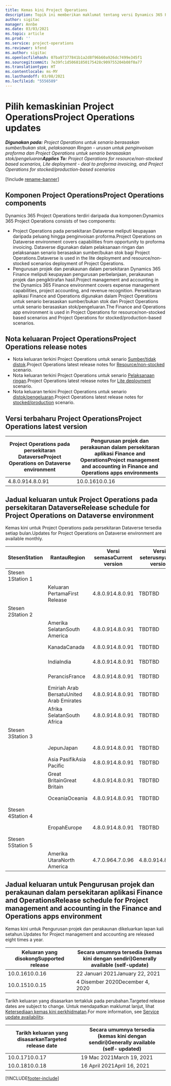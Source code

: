 ```yaml
---
title: Kemas kini Project Operations
description: Topik ini memberikan maklumat tentang versi Dynamics 365 Project Operations yang dikeluarkan.
author: sigitac
manager: Annbe
ms.date: 03/03/2021
ms.topic: article
ms.prod: ''
ms.service: project-operations
ms.reviewer: kfend
ms.author: sigitac
ms.openlocfilehash: 07ba97377841b1a2d8f96b60a926dc7499e345f1
ms.sourcegitcommit: 7e39fc1d50681850175428c909755204b08f0a77
ms.translationtype: HT
ms.contentlocale: ms-MY
ms.lasthandoff: 03/08/2021
ms.locfileid: "5556589"
---
```

# <a name="project-operations-updates"></a><span data-ttu-id="620cf-103">Pilih kemaskinian Project Operations</span><span class="sxs-lookup"><span data-stu-id="620cf-103">Project Operations updates</span></span>

<span data-ttu-id="620cf-104">_**Digunakan pada:** Project Operations untuk senario berasaskan sumber/bukan stok, pelaksanaan Ringan - urusan untuk penginvoisan proforma dan Project Operations untuk senario berasaskan stok/pengeluaran_</span><span class="sxs-lookup"><span data-stu-id="620cf-104">_**Applies To:** Project Operations for resource/non-stocked based scenarios, Lite deployment - deal to proforma invoicing, and Project Operations for stocked/production-based scenarios_</span></span>

[!include [rename-banner](~/includes/cc-data-platform-banner.md)]

## <a name="project-operations-components"></a><span data-ttu-id="620cf-105">Komponen Project Operations</span><span class="sxs-lookup"><span data-stu-id="620cf-105">Project Operations components</span></span>

<span data-ttu-id="620cf-106">Dynamics 365 Project Operations terdiri daripada dua komponen:</span><span class="sxs-lookup"><span data-stu-id="620cf-106">Dynamics 365 Project Operations consists of two components:</span></span>

- <span data-ttu-id="620cf-107">Project Operations pada persekitaran Dataverse meliputi keupayaan daripada peluang hingga penginvoisan proforma.</span><span class="sxs-lookup"><span data-stu-id="620cf-107">Project Operations on Dataverse environment covers capabilities from opportunity to proforma invoicing.</span></span> <span data-ttu-id="620cf-108">Dataverse digunakan dalam pelaksanaan ringan dan pelaksanaan senario berasaskan sumber/bukan stok bagi Project Operations.</span><span class="sxs-lookup"><span data-stu-id="620cf-108">Dataverse is used in the lite deployment and resource/non-stocked scenarios deployment of Project Operations.</span></span>
- <span data-ttu-id="620cf-109">Pengurusan projek dan perakaunan dalam persekitaran Dynamics 365 Finance meliputi keupayaan pengurusan perbelanjaan, perakaunan projek dan pengiktirafan hasil.</span><span class="sxs-lookup"><span data-stu-id="620cf-109">Project management and accounting in the Dynamics 365 Finance environment covers expense management capabilities, project accounting, and revenue recognition.</span></span> <span data-ttu-id="620cf-110">Persekitaran aplikasi Finance and Operations digunakan dalam Project Operations untuk senario berasaskan sumber/bukan stok dan Project Operations untuk senario berasaskan stok/pengeluaran.</span><span class="sxs-lookup"><span data-stu-id="620cf-110">The Finance and Operations app environment is used in Project Operations for resource/non-stocked based scenarios and Project Operations for stocked/production-based scenarios.</span></span>

## <a name="project-operations-release-notes"></a><span data-ttu-id="620cf-111">Nota keluaran Project Operations</span><span class="sxs-lookup"><span data-stu-id="620cf-111">Project Operations release notes</span></span>
- <span data-ttu-id="620cf-112">Nota keluaran terkini Project Operations untuk senario [Sumber/tidak distok](whats-new-mar-2021-resource-based.md).</span><span class="sxs-lookup"><span data-stu-id="620cf-112">Project Operations latest release notes for [Resource/non-stocked](whats-new-mar-2021-resource-based.md) scenario.</span></span>
- <span data-ttu-id="620cf-113">Nota keluaran terkini Project Operations untuk senario [Pelaksanaan ringan](../pro/whats-new/whats-new-mar-2021-lite.md).</span><span class="sxs-lookup"><span data-stu-id="620cf-113">Project Operations latest release notes for [Lite deployment](../pro/whats-new/whats-new-mar-2021-lite.md) scenario.</span></span>
- <span data-ttu-id="620cf-114">Nota keluaran terkini Project Operations untuk senario [distok/pengeluaran](../prod-pma/whats-new/whats-new-jan-2021-stocked.md).</span><span class="sxs-lookup"><span data-stu-id="620cf-114">Project Operations latest release notes for [stocked/production](../prod-pma/whats-new/whats-new-jan-2021-stocked.md) scenario.</span></span>

## <a name="project-operations-latest-version"></a><span data-ttu-id="620cf-115">Versi terbaharu Project Operations</span><span class="sxs-lookup"><span data-stu-id="620cf-115">Project Operations latest version</span></span>

| <span data-ttu-id="620cf-116">Project Operations pada persekitaran Dataverse</span><span class="sxs-lookup"><span data-stu-id="620cf-116">Project Operations on Dataverse environment</span></span> | <span data-ttu-id="620cf-117">Pengurusan projek dan perakaunan dalam persekitaran aplikasi Finance and Operations</span><span class="sxs-lookup"><span data-stu-id="620cf-117">Project management and accounting in Finance and Operations apps environments</span></span> |
| --- | --- |
| <span data-ttu-id="620cf-118">4.8.0.91</span><span class="sxs-lookup"><span data-stu-id="620cf-118">4.8.0.91</span></span> | <span data-ttu-id="620cf-119">10.0.16</span><span class="sxs-lookup"><span data-stu-id="620cf-119">10.0.16</span></span> |

## <a name="release-schedule-for-project-operations-on-dataverse-environment"></a><span data-ttu-id="620cf-120">Jadual keluaran untuk Project Operations pada persekitaran Dataverse</span><span class="sxs-lookup"><span data-stu-id="620cf-120">Release schedule for Project Operations on Dataverse environment</span></span>

<span data-ttu-id="620cf-121">Kemas kini untuk Project Operations pada persekitaran Dataverse tersedia setiap bulan.</span><span class="sxs-lookup"><span data-stu-id="620cf-121">Updates for Project Operations on Dataverse environment are available monthly.</span></span> 

| <span data-ttu-id="620cf-122">Stesen</span><span class="sxs-lookup"><span data-stu-id="620cf-122">Station</span></span>   | <span data-ttu-id="620cf-123">Rantau</span><span class="sxs-lookup"><span data-stu-id="620cf-123">Region</span></span>        | <span data-ttu-id="620cf-124">Versi semasa</span><span class="sxs-lookup"><span data-stu-id="620cf-124">Current version</span></span> | <span data-ttu-id="620cf-125">Versi seterusnya</span><span class="sxs-lookup"><span data-stu-id="620cf-125">Next version</span></span> | <span data-ttu-id="620cf-126">secara umumnya tersedia</span><span class="sxs-lookup"><span data-stu-id="620cf-126">Generally available</span></span> |
|-----------|---------------|-----------------|--------------|---------------------|
| <span data-ttu-id="620cf-127">Stesen 1</span><span class="sxs-lookup"><span data-stu-id="620cf-127">Station 1</span></span> |   &nbsp;      |    &nbsp;       | &nbsp;       |      &nbsp;         |
|   &nbsp;  | <span data-ttu-id="620cf-128">Keluaran Pertama</span><span class="sxs-lookup"><span data-stu-id="620cf-128">First Release</span></span> |  <span data-ttu-id="620cf-129">4.8.0.91</span><span class="sxs-lookup"><span data-stu-id="620cf-129">4.8.0.91</span></span>       | <span data-ttu-id="620cf-130">TBD</span><span class="sxs-lookup"><span data-stu-id="620cf-130">TBD</span></span>     | <span data-ttu-id="620cf-131">02-Apr-21</span><span class="sxs-lookup"><span data-stu-id="620cf-131">02-Apr-21</span></span>           |
| <span data-ttu-id="620cf-132">Stesen 2</span><span class="sxs-lookup"><span data-stu-id="620cf-132">Station 2</span></span> |   &nbsp;      |    &nbsp;       | &nbsp;       |      &nbsp;         |
|   &nbsp;  | <span data-ttu-id="620cf-133">Amerika Selatan</span><span class="sxs-lookup"><span data-stu-id="620cf-133">South America</span></span> |  <span data-ttu-id="620cf-134">4.8.0.91</span><span class="sxs-lookup"><span data-stu-id="620cf-134">4.8.0.91</span></span>       | <span data-ttu-id="620cf-135">TBD</span><span class="sxs-lookup"><span data-stu-id="620cf-135">TBD</span></span>     | <span data-ttu-id="620cf-136">02-Apr-21</span><span class="sxs-lookup"><span data-stu-id="620cf-136">02-Apr-21</span></span>           |
|    &nbsp; | <span data-ttu-id="620cf-137">Kanada</span><span class="sxs-lookup"><span data-stu-id="620cf-137">Canada</span></span>        |  <span data-ttu-id="620cf-138">4.8.0.91</span><span class="sxs-lookup"><span data-stu-id="620cf-138">4.8.0.91</span></span>       | <span data-ttu-id="620cf-139">TBD</span><span class="sxs-lookup"><span data-stu-id="620cf-139">TBD</span></span>     | <span data-ttu-id="620cf-140">02-Apr-21</span><span class="sxs-lookup"><span data-stu-id="620cf-140">02-Apr-21</span></span>           |
|   &nbsp;  | <span data-ttu-id="620cf-141">India</span><span class="sxs-lookup"><span data-stu-id="620cf-141">India</span></span>         |  <span data-ttu-id="620cf-142">4.8.0.91</span><span class="sxs-lookup"><span data-stu-id="620cf-142">4.8.0.91</span></span>       | <span data-ttu-id="620cf-143">TBD</span><span class="sxs-lookup"><span data-stu-id="620cf-143">TBD</span></span>     | <span data-ttu-id="620cf-144">02-Apr-21</span><span class="sxs-lookup"><span data-stu-id="620cf-144">02-Apr-21</span></span>           |
|   &nbsp;  | <span data-ttu-id="620cf-145">Perancis</span><span class="sxs-lookup"><span data-stu-id="620cf-145">France</span></span>         |  <span data-ttu-id="620cf-146">4.8.0.91</span><span class="sxs-lookup"><span data-stu-id="620cf-146">4.8.0.91</span></span>       | <span data-ttu-id="620cf-147">TBD</span><span class="sxs-lookup"><span data-stu-id="620cf-147">TBD</span></span>     | <span data-ttu-id="620cf-148">02-Apr-21</span><span class="sxs-lookup"><span data-stu-id="620cf-148">02-Apr-21</span></span>           |
|   &nbsp;  | <span data-ttu-id="620cf-149">Emiriah Arab Bersatu</span><span class="sxs-lookup"><span data-stu-id="620cf-149">United Arab Emirates</span></span>         |  <span data-ttu-id="620cf-150">4.8.0.91</span><span class="sxs-lookup"><span data-stu-id="620cf-150">4.8.0.91</span></span>       | <span data-ttu-id="620cf-151">TBD</span><span class="sxs-lookup"><span data-stu-id="620cf-151">TBD</span></span>     | <span data-ttu-id="620cf-152">02-Apr-21</span><span class="sxs-lookup"><span data-stu-id="620cf-152">02-Apr-21</span></span>           |
|   &nbsp;  | <span data-ttu-id="620cf-153">Afrika Selatan</span><span class="sxs-lookup"><span data-stu-id="620cf-153">South Africa</span></span>         |  <span data-ttu-id="620cf-154">4.8.0.91</span><span class="sxs-lookup"><span data-stu-id="620cf-154">4.8.0.91</span></span>       | <span data-ttu-id="620cf-155">TBD</span><span class="sxs-lookup"><span data-stu-id="620cf-155">TBD</span></span>     | <span data-ttu-id="620cf-156">02-Apr-21</span><span class="sxs-lookup"><span data-stu-id="620cf-156">02-Apr-21</span></span>           |
| <span data-ttu-id="620cf-157">Stesen 3</span><span class="sxs-lookup"><span data-stu-id="620cf-157">Station 3</span></span>  |      &nbsp;   |     &nbsp;      |     &nbsp;   |      &nbsp;         |
|   &nbsp;  | <span data-ttu-id="620cf-158">Jepun</span><span class="sxs-lookup"><span data-stu-id="620cf-158">Japan</span></span>         |  <span data-ttu-id="620cf-159">4.8.0.91</span><span class="sxs-lookup"><span data-stu-id="620cf-159">4.8.0.91</span></span>       | <span data-ttu-id="620cf-160">TBD</span><span class="sxs-lookup"><span data-stu-id="620cf-160">TBD</span></span>     | <span data-ttu-id="620cf-161">09-Apr-21</span><span class="sxs-lookup"><span data-stu-id="620cf-161">09-Apr-21</span></span>           |
|   &nbsp;  | <span data-ttu-id="620cf-162">Asia Pasifik</span><span class="sxs-lookup"><span data-stu-id="620cf-162">Asia Pacific</span></span>  |  <span data-ttu-id="620cf-163">4.8.0.91</span><span class="sxs-lookup"><span data-stu-id="620cf-163">4.8.0.91</span></span>       | <span data-ttu-id="620cf-164">TBD</span><span class="sxs-lookup"><span data-stu-id="620cf-164">TBD</span></span>     | <span data-ttu-id="620cf-165">09-Apr-21</span><span class="sxs-lookup"><span data-stu-id="620cf-165">09-Apr-21</span></span>           |
|   &nbsp;  | <span data-ttu-id="620cf-166">Great Britain</span><span class="sxs-lookup"><span data-stu-id="620cf-166">Great Britain</span></span> |  <span data-ttu-id="620cf-167">4.8.0.91</span><span class="sxs-lookup"><span data-stu-id="620cf-167">4.8.0.91</span></span>       | <span data-ttu-id="620cf-168">TBD</span><span class="sxs-lookup"><span data-stu-id="620cf-168">TBD</span></span>     | <span data-ttu-id="620cf-169">09-Apr-21</span><span class="sxs-lookup"><span data-stu-id="620cf-169">09-Apr-21</span></span>           |
|   &nbsp;  | <span data-ttu-id="620cf-170">Oceania</span><span class="sxs-lookup"><span data-stu-id="620cf-170">Oceania</span></span>       |  <span data-ttu-id="620cf-171">4.8.0.91</span><span class="sxs-lookup"><span data-stu-id="620cf-171">4.8.0.91</span></span>       | <span data-ttu-id="620cf-172">TBD</span><span class="sxs-lookup"><span data-stu-id="620cf-172">TBD</span></span>     | <span data-ttu-id="620cf-173">09-Apr-21</span><span class="sxs-lookup"><span data-stu-id="620cf-173">09-Apr-21</span></span>           |
| <span data-ttu-id="620cf-174">Stesen 4</span><span class="sxs-lookup"><span data-stu-id="620cf-174">Station 4</span></span> |     &nbsp;    |     &nbsp;      |     &nbsp;   |      &nbsp;         |
|   &nbsp;  | <span data-ttu-id="620cf-175">Eropah</span><span class="sxs-lookup"><span data-stu-id="620cf-175">Europe</span></span>        |  <span data-ttu-id="620cf-176">4.8.0.91</span><span class="sxs-lookup"><span data-stu-id="620cf-176">4.8.0.91</span></span>       | <span data-ttu-id="620cf-177">TBD</span><span class="sxs-lookup"><span data-stu-id="620cf-177">TBD</span></span>     | <span data-ttu-id="620cf-178">16-Apr-21</span><span class="sxs-lookup"><span data-stu-id="620cf-178">16-Apr-21</span></span>           |
| <span data-ttu-id="620cf-179">Stesen 5</span><span class="sxs-lookup"><span data-stu-id="620cf-179">Station 5</span></span> |     &nbsp;    |     &nbsp;      |     &nbsp;   |      &nbsp;         |
|   &nbsp;  | <span data-ttu-id="620cf-180">Amerika Utara</span><span class="sxs-lookup"><span data-stu-id="620cf-180">North America</span></span> |  <span data-ttu-id="620cf-181">4.7.0.96</span><span class="sxs-lookup"><span data-stu-id="620cf-181">4.7.0.96</span></span>       | <span data-ttu-id="620cf-182">4.8.0.91</span><span class="sxs-lookup"><span data-stu-id="620cf-182">4.8.0.91</span></span>     | <span data-ttu-id="620cf-183">12-Mar-21</span><span class="sxs-lookup"><span data-stu-id="620cf-183">12-Mar-21</span></span>           |

## <a name="release-schedule-for-project-management-and-accounting-in-the-finance-and-operations-apps-environment"></a><span data-ttu-id="620cf-184">Jadual keluaran untuk Pengurusan projek dan perakaunan dalam persekitaran aplikasi Finance and Operations</span><span class="sxs-lookup"><span data-stu-id="620cf-184">Release schedule for Project management and accounting in the Finance and Operations apps environment</span></span>

<span data-ttu-id="620cf-185">Kemas kini untuk Pengurusan projek dan perakaunan dikeluarkan lapan kali setahun.</span><span class="sxs-lookup"><span data-stu-id="620cf-185">Updates for Project management and accounting are released eight times a year.</span></span>

| <span data-ttu-id="620cf-186">Keluaran yang disokong</span><span class="sxs-lookup"><span data-stu-id="620cf-186">Supported release</span></span> | <span data-ttu-id="620cf-187">Secara umumnya tersedia (kemas kini dengan sendiri)</span><span class="sxs-lookup"><span data-stu-id="620cf-187">Generally available (self-update)</span></span> |
| --- | --- |
| <span data-ttu-id="620cf-188">10.0.16</span><span class="sxs-lookup"><span data-stu-id="620cf-188">10.0.16</span></span> | <span data-ttu-id="620cf-189">22 Januari 2021</span><span class="sxs-lookup"><span data-stu-id="620cf-189">January 22, 2021</span></span> |
| <span data-ttu-id="620cf-190">10.0.15</span><span class="sxs-lookup"><span data-stu-id="620cf-190">10.0.15</span></span> | <span data-ttu-id="620cf-191">4 Disember 2020</span><span class="sxs-lookup"><span data-stu-id="620cf-191">December 4, 2020</span></span> |


<span data-ttu-id="620cf-192">Tarikh keluaran yang disasarkan tertakluk pada perubahan.</span><span class="sxs-lookup"><span data-stu-id="620cf-192">Targeted release dates are subject to change.</span></span> <span data-ttu-id="620cf-193">Untuk mendapatkan maklumat lanjut, lihat [Ketersediaan kemas kini perkhidmatan](https://docs.microsoft.com/dynamics365/fin-ops-core/fin-ops/get-started/public-preview-releases?toc=/dynamics365/finance/toc.json).</span><span class="sxs-lookup"><span data-stu-id="620cf-193">For more information, see [Service update availability](https://docs.microsoft.com/dynamics365/fin-ops-core/fin-ops/get-started/public-preview-releases?toc=/dynamics365/finance/toc.json).</span></span>

| <span data-ttu-id="620cf-194">Tarikh keluaran yang disasarkan</span><span class="sxs-lookup"><span data-stu-id="620cf-194">Targeted release date</span></span> | <span data-ttu-id="620cf-195">Secara umumnya tersedia (kemas kini dengan sendiri)</span><span class="sxs-lookup"><span data-stu-id="620cf-195">Generally available (self- updated)</span></span> |
| --- | --- |
| <span data-ttu-id="620cf-196">10.0.17</span><span class="sxs-lookup"><span data-stu-id="620cf-196">10.0.17</span></span> | <span data-ttu-id="620cf-197">19 Mac 2021</span><span class="sxs-lookup"><span data-stu-id="620cf-197">March 19, 2021</span></span> |
| <span data-ttu-id="620cf-198">10.0.18</span><span class="sxs-lookup"><span data-stu-id="620cf-198">10.0.18</span></span> | <span data-ttu-id="620cf-199">16 April 2021</span><span class="sxs-lookup"><span data-stu-id="620cf-199">April 16, 2021</span></span> |


[!INCLUDE[footer-include](../includes/footer-banner.md)]
